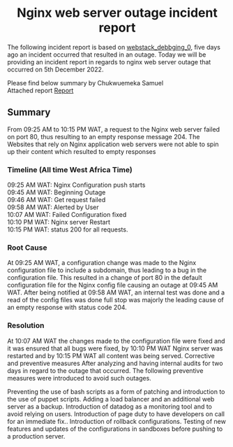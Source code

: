 <h1 align="center">Nginx web server outage incident report </h1>

The following incident report is based on <a href="https://github.com/Chuksexcel/alx-system_engineering-devops/blob/master/0x0D-web_stack_debugging_0/README.md">webstack_debbging_0</a>, five days ago an incident occurred that resulted in an outage. Today we will be providing an incident report in regards to nginx web server outage that occurred on 5th December 2022.

Please find below summary by Chukwuemeka Samuel\
Attached report <a href="https://docs.google.com/document/d/1iJzntW8DC7BnMHGDQLUeJL91xq5YwllsBHkB2HWtomU/edit?usp=sharing">Report</a>

## Summary

From 09:25 AM to 10:15 PM  WAT, a request to the Nginx web server failed on port 80, thus resulting to an empty response message 204. The Websites that rely on Nginx application web servers were not able to spin up their content which resulted to empty responses

### Timeline (All time West Africa Time)

09:25 AM WAT: Nginx Configuration push starts\
09:45 AM WAT: Beginning Outage\
09:46 AM WAT: Get request failed\
09:58 AM WAT: Alerted by User\
10:07 AM WAT: Failed Configuration fixed\
10:10 PM WAT: Nginx server Restart\
10:15 PM WAT: status 200 for all requests.

### Root Cause

At 09:25 AM WAT, a configuration change was made to the Nginx configuration file to include a subdomain, thus leading to a bug in the configuration file. This resulted in a change of port 80 in the default configuration file for the Nginx config file causing an outage at 09:45 AM WAT. After being notified at 09:58 AM WAT, an internal test was done and a read of the config files was done full stop was majorly the leading cause of an empty response with status code 204.


### Resolution

At 10:07 AM WAT the changes made to the configuration file were fixed and it was ensured that all bugs were fixed, by 10:10 PM WAT Nginx server was restarted and by 10:15 PM WAT all content was being served.
Corrective and preventive measures
After analyzing and having internal audits for two days in regard to the outage that occurred.
The following preventive measures were introduced to avoid such outages.

Preventing the use of bash scripts as a form of patching and introduction to the use of puppet scripts.
Adding a load balancer and an additional web server as a backup.
Introduction of datadog as a monitoring tool and to avoid relying on users.
Introduction of page duty to have developers on call for an immediate fix..
Introduction of rollback configurations.
Testing of new features and updates of the configurations in sandboxes before pushing to a production server.

